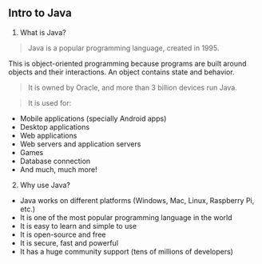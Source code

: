 ## Intro to Java

1. What is Java?
> Java is a popular programming language, created in 1995.

  This is object-oriented programming because programs are built around objects and their interactions. An object contains state and behavior.
  
> It is owned by Oracle, and more than 3 billion devices run Java.

> It is used for:

- Mobile applications (specially Android apps)
- Desktop applications
- Web applications
- Web servers and application servers
- Games
- Database connection
- And much, much more!

2. Why use Java?

- Java works on different platforms (Windows, Mac, Linux, Raspberry Pi, etc.)
- It is one of the most popular programming language in the world
- It is easy to learn and simple to use
- It is open-source and free
- It is secure, fast and powerful
- It has a huge community support (tens of millions of developers)


